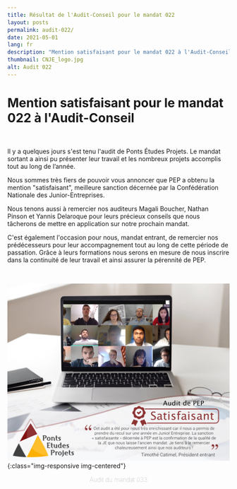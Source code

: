 ```yaml
---
title: Résultat de l'Audit-Conseil pour le mandat 022 
layout: posts
permalink: audit-022/
date: 2021-05-01
lang: fr
description: "Mention satisfaisant pour le mandat 022 à l'Audit-Conseil, meilleure sanction décernée par la CNJE. "
thumbnail: CNJE_logo.jpg
alt: Audit 022
---
```


# Mention satisfaisant pour le mandat 022 à l'Audit-Conseil

<br>
<p>Il y a quelques jours s'est tenu l'audit de Ponts Études Projets. Le mandat sortant a ainsi pu présenter leur travail et les nombreux projets accomplis tout au long de l’année. </p>

<p>Nous sommes très fiers de pouvoir vous annoncer que PEP a obtenu la mention "satisfaisant", meilleure sanction décernée par la Confédération Nationale des Junior-Entreprises. </p>

<p>Nous tenons aussi à remercier nos auditeurs Magali Boucher, Nathan Pinson et Yannis Delaroque pour leurs précieux conseils que nous tâcherons de mettre en application sur notre prochain mandat. </p>

<p>C'est également l'occasion pour nous, mandat entrant, de remercier nos prédécesseurs pour leur accompagnement tout au long de cette période de passation. Grâce à leurs formations nous serons en mesure de nous inscrire dans la continuité de leur travail et ainsi assurer la pérennité de PEP.</p>
<br>


![Audit - Distanciel](/img/posts/audit-022-distanciel.jpg){:class="img-responsive img-centered"}
<div>
    <p style="text-align: center; font-weight: 100; color: rgba(150, 150, 150, 1)">
        Audit du mandat 033
    </p>
</div>


